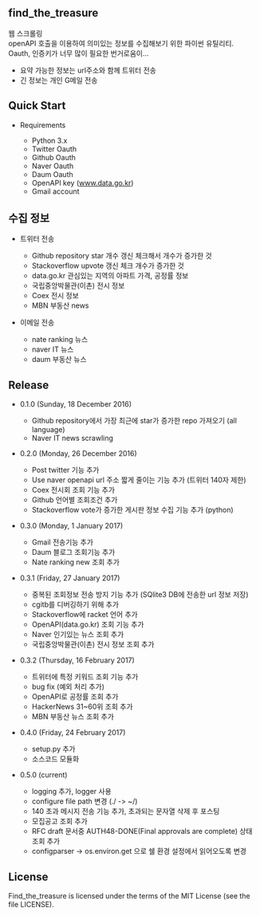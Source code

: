 find_the_treasure
----------------

웹 스크롤링  
openAPI 호출을 이용하여 의미있는 정보를 수집해보기 위한 파이썬 유틸리티.   
Oauth, 인증키가 너무 많이 필요한 번거로움이...

- 요약 가능한 정보는 url주소와 함께 트위터 전송
- 긴 정보는 개인 G메일 전송

Quick Start
----------------
- Requirements

  - Python 3.x
  - Twitter Oauth
  - Github Oauth
  - Naver Oauth
  - Daum Oauth
  - OpenAPI key (www.data.go.kr)
  - Gmail account

수집 정보
---------
- 트위터 전송
  - Github repository star 개수 갱신 체크해서 개수가 증가한 것
  - Stackoverflow upvote 갱신 체크 개수가 증가한 것
  - data.go.kr 관심있는 지역의 아파트 가격, 공정률 정보
  - 국립중앙박물관(이촌) 전시 정보 
  - Coex 전시 정보
  - MBN 부동산 news  


- 이메일 전송
  - nate ranking 뉴스
  - naver IT 뉴스
  - daum 부동산 뉴스

Release
-------
- 0.1.0 (Sunday, 18 December 2016)
  - Github repository에서 가장 최근에 star가 증가한 repo 가져오기 (all language)
  - Naver IT news scrawling  


- 0.2.0 (Monday, 26 December 2016)
  - Post twitter 기능 추가
  - Use naver openapi url 주소 짧게 줄이는 기능 추가 (트위터 140자 제한)
  - Coex 전시회 조회 기능 추가
  - Github 언어별 조회조건 추가
  - Stackoverflow vote가 증가한 게시판 정보 수집 기능 추가 (python)  


- 0.3.0 (Monday, 1 January 2017)
  - Gmail 전송기능 추가
  - Daum 블로그 조회기능 추가
  - Nate ranking new 조회 추가   


- 0.3.1 (Friday, 27 January 2017)
  - 중복된 조회정보 전송 방지 기능 추가 (SQlite3 DB에 전송한 url 정보 저장)
  - cgitb를 디버깅하기 위해 추가 
  - Stackoverflow에 racket 언어 추가
  - OpenAPI(data.go.kr) 조회 기능 추가
  - Naver 인기있는 뉴스 조회 추가
  - 국립중앙박물관(이촌) 전시 정보 조회 추가


- 0.3.2 (Thursday, 16 February 2017)
  - 트위터에 특정 키워드 조회 기능 추가
  - bug fix (예외 처리 추가)
  - OpenAPI로 공정률 조회 추가
  - HackerNews 31~60위 조회 추가
  - MBN 부동산 뉴스 조회 추가


- 0.4.0 (Friday, 24 February 2017)
  - setup.py 추가
  - 소스코드 모듈화


- 0.5.0 (current)
  - logging 추가, logger 사용
  - configure file path 변경 (./ -> ~/)
  - 140 초과 메시지 전송 기능 추가, 초과되는 문자열 삭제 후 포스팅
  - 모집공고 조회 추가
  - RFC draft 문서중 AUTH48-DONE(Final approvals are complete) 상태 조회 추가
  - configparser -> os.environ.get 으로 쉘 환경 설정에서 읽어오도록 변경

License
-------
Find_the_treasure is licensed under the terms of the MIT License (see the file LICENSE).
